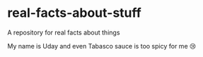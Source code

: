 # real-facts-about-stuff
A repository for real facts about things

My name is Uday and even Tabasco sauce is too spicy for me :cry:
